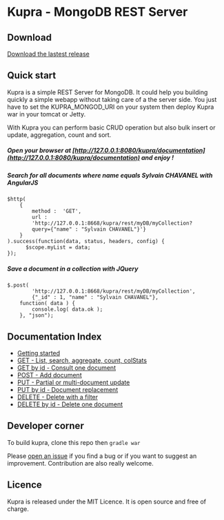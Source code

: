 Kupra - MongoDB REST Server
==============================

Download
------------------------------
[Download the lastest release ](https://github.com/padewitte/kupra/releases)

Quick start
-----------------------------
Kupra is a simple REST Server for MongoDB. It could help you building quickly a simple webapp without taking care of a the server side. You just have to set the KUPRA_MONGOD_URI on your system then deploy Kupra war in your tomcat or Jetty.  

With Kupra you can perform basic CRUD operation but also bulk insert or update, aggregation, count and sort.

##### Open your browser at [http://127.0.0.1:8080/kupra/documentation](http://127.0.0.1:8080/kupra/documentation) and enjoy !

##### Search for all documents where name equals Sylvain CHAVANEL with AngularJS
````
$http(
	{
		method :  'GET',
		url :
		'http://127.0.0.1:8668/kupra/rest/myDB/myCollection?
		query={"name" : "Sylvain CHAVANEL"}'}
	}
).success(function(data, status, headers, config) {
	  $scope.myList = data;
});
````

##### Save a document in a collection with JQuery
````
$.post(
	 	'http://127.0.0.1:8668/kupra/rest/myDB/myCollection',
		{"_id" : 1, "name" : "Sylvain CHAVANEL"},
	function( data ) {
  		console.log( data.ok );
	}, "json");
````


Documentation Index
-----------------------------------
- [Getting started](https://github.com/padewitte/kupra/wiki/Getting-Started)
- [GET  - List, search, aggregate, count, colStats](https://github.com/padewitte/kupra/wiki/%5BAPI%5D-GET)
- [GET by id - Consult one document ](https://github.com/padewitte/kupra/wiki/%5BAPI%5D-GET_BY_ID)
- [POST - Add document](https://github.com/padewitte/kupra/wiki/%5BAPI%5D-POST)
- [PUT - Partial or multi-document update](https://github.com/padewitte/kupra/wiki/%5BAPI%5D-PUT)
- [PUT by id - Document replacement](https://github.com/padewitte/kupra/wiki/%5BAPI%5D-PUT_BY_ID)
- [DELETE - Delete with a filter](https://github.com/padewitte/kupra/wiki/%5BAPI%5D-DELETE)
- [DELETE by id - Delete one document](https://github.com/padewitte/kupra/wiki/%5BAPI%5D-DELETE_BY_ID)

Developer corner
----------------------------------
To build kupra, clone this repo then `gradle war`

Please [open an issue](https://github.com/padewitte/kupra/issue) if you find a bug or if you want to suggest an improvement. Contribution are also really welcome.

Licence
----------------------------------
Kupra is released under the MIT Licence. It is open source and free of charge.
